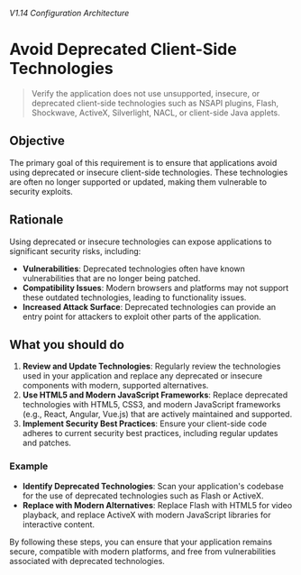 *V1.14 Configuration Architecture*

# Avoid Deprecated Client-Side Technologies

> Verify the application does not use unsupported, insecure, or deprecated client-side technologies such as NSAPI plugins, Flash, Shockwave, ActiveX, Silverlight, NACL, or client-side Java applets.

## Objective
The primary goal of this requirement is to ensure that applications avoid using deprecated or insecure client-side technologies. These technologies are often no longer supported or updated, making them vulnerable to security exploits.

## Rationale
Using deprecated or insecure technologies can expose applications to significant security risks, including:
- **Vulnerabilities**: Deprecated technologies often have known vulnerabilities that are no longer being patched.
- **Compatibility Issues**: Modern browsers and platforms may not support these outdated technologies, leading to functionality issues.
- **Increased Attack Surface**: Deprecated technologies can provide an entry point for attackers to exploit other parts of the application.

## What you should do
1. **Review and Update Technologies**: Regularly review the technologies used in your application and replace any deprecated or insecure components with modern, supported alternatives.
2. **Use HTML5 and Modern JavaScript Frameworks**: Replace deprecated technologies with HTML5, CSS3, and modern JavaScript frameworks (e.g., React, Angular, Vue.js) that are actively maintained and supported.
3. **Implement Security Best Practices**: Ensure your client-side code adheres to current security best practices, including regular updates and patches.

### Example
- **Identify Deprecated Technologies**: Scan your application's codebase for the use of deprecated technologies such as Flash or ActiveX.
- **Replace with Modern Alternatives**: Replace Flash with HTML5 for video playback, and replace ActiveX with modern JavaScript libraries for interactive content.

By following these steps, you can ensure that your application remains secure, compatible with modern platforms, and free from vulnerabilities associated with deprecated technologies.
